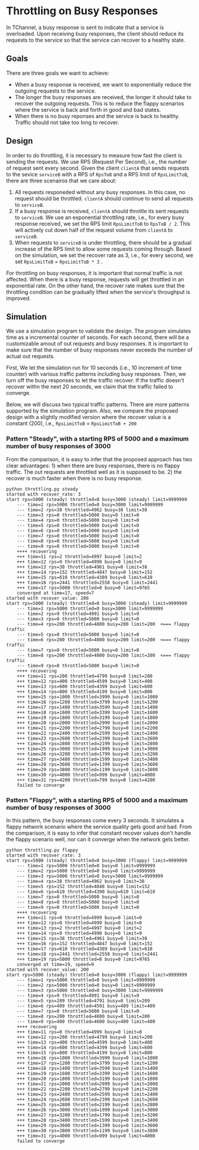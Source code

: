 # Throttling on Busy Responses

In TChannel, a busy response is sent to indicate that a service is overloaded. Upon
receiving busy responses, the client should reduce its requests to the service so
that the service can recover to a healthy state.

## Goals
There are three goals we want to achieve:

* When a busy response is received, we want to exponentially reduce the outgoing requests
  to the service.
* The longer the busy responses are received, the longer it should take to recover the outgoing
  requests. This is to reduce the flappy scenarios where the service is back and forth in good
  and bad states.
* When there is no busy reponses and the service is back to healthy. Traffic should not take too
  long to recover.


## Design

In order to do throttling, it is necessary to measure how fast the client is sending
the requests. We use RPS (Request Per Second), i.e., the number of request sent every
second. Given the client `clientA` that sends requests to the sevice `serviceB` with a
RPS of `RpsToB` and a RPS limit of `RpsLimitToB`, there are three scenairos that we
care about:

1. All requests responeded without any busy responses. In this case, no request
   should be throttled. `clientA` should continue to send all requests to `serviceB`. 
2. If a busy response is received, `clientA` should throttle its sent requests to `serviceB`.
   We use an exponential throttling rate, i.e., for every busy response received,
   we set the RPS limit `RpsLimitToB` to `RpsToB / 2`. This will
   actively cut down half of the request volume from `clientA` to `serviceB`.
3. When requests to `serviceB` is under throttling, there should be a gradual increase
   of the RPS limit to allow some requests coming through. Based on the simulation, we
   set the recover rate as 3, i.e., for every second, we set `RpsLimitToB` = `RpsLimitToB * 3` .

For throttling on busy responses, it is important that normal traffic is not affected. When
there is a busy response, requests will get throttled in an exponential rate. On the other 
hand, the recover rate makes sure that the throttling condition can be gradually lifted when
the service's throughput is improved.  

## Simulation
We use a simulation program to validate the design. The program simulates time as a incremental counter of
seconds. For each second, there will be a customizable amout of out requests and busy responses. It is 
important to make sure that the number of busy responses never exceeds the number of actual out requests.

First, We let the simulation run for 10 seconds (i.e., 10 increment of time counter) with various traffic
patterns including busy responses. Then, we turn off the busy responses to let the traffic recover. If the
traffic doesn't recover withn the next 20 seconds, we claim that the traffic failed to converge.

Below, we will discuss two typical traffic patterns. There are more patterns supported by the simulation program.
Also, we compare the proposed design with a slightly modified version where the recover value is a constant (200),
i.e., `RpsLimitToB` = `RpsLimitToB + 200`

### Pattern "Steady", with a starting RPS of 5000 and a maximum number of busy responses of 3000
From the comparison, it is easy to infer that the proposed approach has two clear advantages: 1) when there are busy
responses, there is no flappy traffic. The out requests are throttled well as it is supposed to be. 2) the recover is much
faster when there is no busy response.

```
python throttling.py steady
started with recover_rate: 3
start rps=5000 (steady) throttled=0 busy=3000 (steady) limit=9999999
    --- time=1 rps=5000 throttled=0 busy=3000 limit=9999999
    --- time=2 rps=38 throttled=4962 busy=38 limit=38
    --- time=3 rps=0 throttled=5000 busy=0 limit=0
    --- time=4 rps=0 throttled=5000 busy=0 limit=0
    --- time=5 rps=0 throttled=5000 busy=0 limit=0
    --- time=6 rps=0 throttled=5000 busy=0 limit=0
    --- time=7 rps=0 throttled=5000 busy=0 limit=0
    --- time=8 rps=0 throttled=5000 busy=0 limit=0
    --- time=9 rps=0 throttled=5000 busy=0 limit=0
    ++++ recovering
    +++ time=11 rps=2 throttled=4997 busy=0 limit=2
    +++ time=12 rps=9 throttled=4990 busy=0 limit=9
    +++ time=13 rps=38 throttled=4961 busy=0 limit=38
    +++ time=14 rps=152 throttled=4847 busy=0 limit=152
    +++ time=15 rps=610 throttled=4389 busy=0 limit=610
    +++ time=16 rps=2441 throttled=2558 busy=0 limit=2441
    +++ time=17 rps=5000 throttled=0 busy=0 limit=9765
    converged at time=17, speed=7
started with recover_value: 200
start rps=5000 (steady) throttled=0 busy=3000 (steady) limit=9999999
    --- time=1 rps=5000 throttled=0 busy=3000 limit=9999999
    --- time=2 rps=9 throttled=4991 busy=9 limit=9
    --- time=3 rps=0 throttled=5000 busy=0 limit=0
    --- time=4 rps=200 throttled=4800 busy=200 limit=200  <=== flappy traffic
    --- time=5 rps=0 throttled=5000 busy=0 limit=0
    --- time=6 rps=200 throttled=4800 busy=200 limit=200  <=== flappy traffic
    --- time=7 rps=0 throttled=5000 busy=0 limit=0
    --- time=8 rps=200 throttled=4800 busy=200 limit=200  <=== flappy traffic
    --- time=9 rps=0 throttled=5000 busy=0 limit=0
    ++++ recovering
    +++ time=11 rps=200 throttled=4799 busy=0 limit=200
    +++ time=12 rps=400 throttled=4599 busy=0 limit=400
    +++ time=13 rps=600 throttled=4399 busy=0 limit=600
    +++ time=14 rps=800 throttled=4199 busy=0 limit=800
    +++ time=15 rps=1000 throttled=3999 busy=0 limit=1000
    +++ time=16 rps=1200 throttled=3799 busy=0 limit=1200
    +++ time=17 rps=1400 throttled=3599 busy=0 limit=1400
    +++ time=18 rps=1600 throttled=3399 busy=0 limit=1600
    +++ time=19 rps=1800 throttled=3199 busy=0 limit=1800
    +++ time=20 rps=2000 throttled=2999 busy=0 limit=2000
    +++ time=21 rps=2200 throttled=2799 busy=0 limit=2200
    +++ time=22 rps=2400 throttled=2599 busy=0 limit=2400
    +++ time=23 rps=2600 throttled=2399 busy=0 limit=2600
    +++ time=24 rps=2800 throttled=2199 busy=0 limit=2800
    +++ time=25 rps=3000 throttled=1999 busy=0 limit=3000
    +++ time=26 rps=3200 throttled=1799 busy=0 limit=3200
    +++ time=27 rps=3400 throttled=1599 busy=0 limit=3400
    +++ time=28 rps=3600 throttled=1399 busy=0 limit=3600
    +++ time=29 rps=3800 throttled=1199 busy=0 limit=3800
    +++ time=30 rps=4000 throttled=999 busy=0 limit=4000
    +++ time=31 rps=4200 throttled=799 busy=0 limit=4200
    failed to converge
```

### Pattern "Flappy", with a starting RPS of 5000 and a maximum number of busy responses of 3000
In this pattern, the busy responses come every 3 seconds. It simulates a flappy network scenario where the
service quality gets good and bad. From the comparison, it is easy to infer that constant recover values
don't handle the flappy scenario well, nor can it converge when the network gets better.

```
python throttling.py flappy
started with recover_rate: 3
start rps=5000 (steady) throttled=0 busy=3000 (flappy) limit=9999999
    --- time=1 rps=5000 throttled=0 busy=0 limit=9999999
    --- time=2 rps=5000 throttled=0 busy=0 limit=9999999
    --- time=3 rps=5000 throttled=0 busy=3000 limit=9999999
    --- time=4 rps=38 throttled=4962 busy=0 limit=38
    --- time=5 rps=152 throttled=4848 busy=0 limit=152
    --- time=6 rps=610 throttled=4390 busy=610 limit=610
    --- time=7 rps=0 throttled=5000 busy=0 limit=0
    --- time=8 rps=0 throttled=5000 busy=0 limit=0
    --- time=9 rps=0 throttled=5000 busy=0 limit=0
    ++++ recovering
    +++ time=11 rps=0 throttled=4999 busy=0 limit=0
    +++ time=12 rps=0 throttled=4999 busy=0 limit=0
    +++ time=13 rps=2 throttled=4997 busy=0 limit=2
    +++ time=14 rps=9 throttled=4990 busy=0 limit=9
    +++ time=15 rps=38 throttled=4961 busy=0 limit=38
    +++ time=16 rps=152 throttled=4847 busy=0 limit=152
    +++ time=17 rps=610 throttled=4389 busy=0 limit=610
    +++ time=18 rps=2441 throttled=2558 busy=0 limit=2441
    +++ time=19 rps=5000 throttled=0 busy=0 limit=9765
    converged at time=19, speed=9
started with recover_value: 200
start rps=5000 (steady) throttled=0 busy=3000 (flappy) limit=9999999
    --- time=1 rps=5000 throttled=0 busy=0 limit=9999999
    --- time=2 rps=5000 throttled=0 busy=0 limit=9999999
    --- time=3 rps=5000 throttled=0 busy=3000 limit=9999999
    --- time=4 rps=9 throttled=4991 busy=0 limit=9
    --- time=5 rps=209 throttled=4791 busy=0 limit=209
    --- time=6 rps=409 throttled=4591 busy=409 limit=409
    --- time=7 rps=0 throttled=5000 busy=0 limit=0
    --- time=8 rps=200 throttled=4800 busy=0 limit=200
    --- time=9 rps=400 throttled=4600 busy=400 limit=400
    ++++ recovering
    +++ time=11 rps=0 throttled=4999 busy=0 limit=0
    +++ time=12 rps=200 throttled=4799 busy=0 limit=200
    +++ time=13 rps=400 throttled=4599 busy=0 limit=400
    +++ time=14 rps=600 throttled=4399 busy=0 limit=600
    +++ time=15 rps=800 throttled=4199 busy=0 limit=800
    +++ time=16 rps=1000 throttled=3999 busy=0 limit=1000
    +++ time=17 rps=1200 throttled=3799 busy=0 limit=1200
    +++ time=18 rps=1400 throttled=3599 busy=0 limit=1400
    +++ time=19 rps=1600 throttled=3399 busy=0 limit=1600
    +++ time=20 rps=1800 throttled=3199 busy=0 limit=1800
    +++ time=21 rps=2000 throttled=2999 busy=0 limit=2000
    +++ time=22 rps=2200 throttled=2799 busy=0 limit=2200
    +++ time=23 rps=2400 throttled=2599 busy=0 limit=2400
    +++ time=24 rps=2600 throttled=2399 busy=0 limit=2600
    +++ time=25 rps=2800 throttled=2199 busy=0 limit=2800
    +++ time=26 rps=3000 throttled=1999 busy=0 limit=3000
    +++ time=27 rps=3200 throttled=1799 busy=0 limit=3200
    +++ time=28 rps=3400 throttled=1599 busy=0 limit=3400
    +++ time=29 rps=3600 throttled=1399 busy=0 limit=3600
    +++ time=30 rps=3800 throttled=1199 busy=0 limit=3800
    +++ time=31 rps=4000 throttled=999 busy=0 limit=4000
    failed to converge
```




